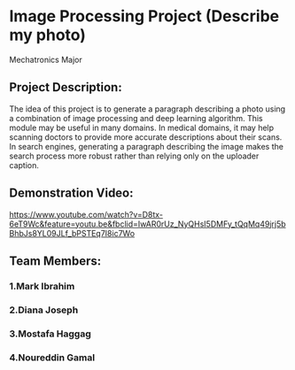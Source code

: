 # Image Processing Project (Describe my photo)
 Mechatronics Major

## Project Description:
The idea of this project is to generate a paragraph describing a photo using a combination of image processing and deep learning algorithm. This module may be useful in many domains. In medical domains, it may help scanning doctors to provide more accurate descriptions about their scans. In search engines, generating a paragraph describing the image makes the search process more robust rather than relying only on the uploader caption.

## Demonstration Video:
https://www.youtube.com/watch?v=D8tx-6eT9Wc&feature=youtu.be&fbclid=IwAR0rUz_NyQHsI5DMFy_tQqMq49jrj5bBhbJs8YL09JLf_bPSTEq7I8ic7Wo


## Team Members: 
### 1.Mark Ibrahim
### 2.Diana Joseph
### 3.Mostafa Haggag
### 4.Noureddin Gamal

